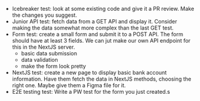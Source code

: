 - Icebreaker test: look at some existing code and give it a PR review. Make the changes you suggest.
- Junior API test: fetch data from a GET API and display it. Consider making the data somewhat more complex than the last GET test.
- Form test: create a small form and submit it to a POST API. The form should have at least 3 fields. We can jut make our own API endpoint for this in the NextJS server.
  - basic data submission
  - data validation
  - make the form look pretty
- NextJS test: create a new page to display basic bank account information. Have them fetch the data in NextJS methods, choosing the right one. Maybe give them a Figma file for it.
- E2E testing test: Write a PW test for the form you just created.s

